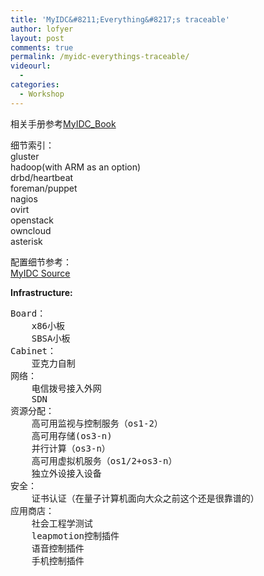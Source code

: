 ```yaml
---
title: 'MyIDC&#8211;Everything&#8217;s traceable'
author: lofyer
layout: post
comments: true
permalink: /myidc-everythings-traceable/
videourl:
  - 
categories:
  - Workshop
---
```

相关手册参考<a href="https://cloud.lofyer.org/public.php?service=files&#038;t=ad02817153cc4e4602921447eb49d10a" title="MyIDC_Book" target="_blank">MyIDC_Book</a>

细节索引：  
gluster  
hadoop(with ARM as an option)  
drbd/heartbeat  
foreman/puppet  
nagios  
ovirt  
openstack  
owncloud  
asterisk

配置细节参考：  
<a href="https://github.com/lofyer/myidc-main" title="MyIDC Source" target="_blank">MyIDC Source</a>

**Infrastructure:**

<pre>Board：
    x86小板
    SBSA小板
Cabinet：
    亚克力自制
网络：
    电信拨号接入外网
    SDN
资源分配：
    高可用监视与控制服务（os1-2）
    高可用存储(os3-n)
    并行计算（os3-n）
    高可用虚拟机服务（os1/2+os3-n）
    独立外设接入设备
安全：
    证书认证（在量子计算机面向大众之前这个还是很靠谱的）
应用商店：
    社会工程学测试
    leapmotion控制插件
    语音控制插件
    手机控制插件
</pre>